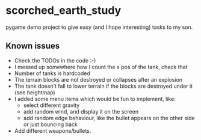 # scorched_earth_study
pygame demo project to give easy (and I hope interesting) tasks to my son.

## Known issues

* Check the TODOs in the code :-)
* I messed up somewhere how I count the x pos of the tank, check that
* Number of tanks is hardcoded
* The terrain blocks are not destroyed or collapses after an explosion
* The tank doesn't fall to lower terrain if the blocks are destroyed under it (see heightmap)
* I added some menu items which would be fun to implement, like:
  * select different gravity
  * add random wind, and display it on the screen
  * add random edge behaviour, like the bullet appears on the other side or just bouncing back
* Add different weapons/bullets.